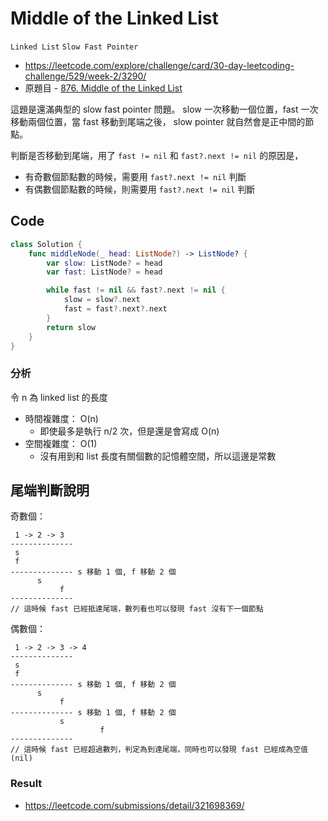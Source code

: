 # Middle of the Linked List

`Linked List` `Slow Fast Pointer`

- <https://leetcode.com/explore/challenge/card/30-day-leetcoding-challenge/529/week-2/3290/>
- 原題目 - [876. Middle of the Linked List](https://leetcode.com/problems/middle-of-the-linked-list/)

這題是還滿典型的 slow fast pointer 問題。
slow 一次移動一個位置，fast 一次移動兩個位置，當 fast 移動到尾端之後，
slow pointer 就自然會是正中間的節點。

判斷是否移動到尾端，用了 `fast != nil` 和 `fast?.next != nil` 的原因是，

- 有奇數個節點數的時候，需要用 `fast?.next != nil` 判斷
- 有偶數個節點數的時候，則需要用 `fast?.next != nil` 判斷

## Code

``` swift
class Solution {
    func middleNode(_ head: ListNode?) -> ListNode? {
        var slow: ListNode? = head
        var fast: ListNode? = head

        while fast != nil && fast?.next != nil {
            slow = slow?.next
            fast = fast?.next?.next
        }
        return slow
    }
}
```

### 分析

令 n 為 linked list 的長度

- 時間複雜度： O(n)
  - 即使最多是執行 n/2 次，但是還是會寫成 O(n)
- 空間複雜度： O(1)
  - 沒有用到和 list 長度有關個數的記憶體空間，所以這邊是常數

## 尾端判斷說明

奇數個：

``` text
 1 -> 2 -> 3
--------------
 s
 f
-------------- s 移動 1 個, f 移動 2 個
      s
           f
--------------
// 這時候 fast 已經抵達尾端，數列看也可以發現 fast 沒有下一個節點
```

偶數個：

``` text
 1 -> 2 -> 3 -> 4
--------------
 s
 f
-------------- s 移動 1 個, f 移動 2 個
      s
           f
-------------- s 移動 1 個, f 移動 2 個
           s
                    f
--------------
// 這時候 fast 已經超過數列，判定為到達尾端，同時也可以發現 fast 已經成為空值 (nil)
```

### Result

- <https://leetcode.com/submissions/detail/321698369/>